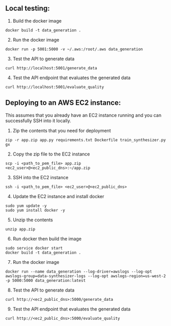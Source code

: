 Local testing:
----------------
1. Build the docker image
```
docker build -t data_generation .
```
2. Run the docker image
```
docker run -p 5001:5000 -v ~/.aws:/root/.aws data_generation
```
3. Test the API to generate data 
```
curl http://localhost:5001/generate_data
```
4. Test the API endpoint that evaluates the generated data
```
curl http://localhost:5001/evaluate_quality
```

Deploying to an AWS EC2 instance:
-----------------
This assumes that you already have an EC2 instance running and you can successfully SSH into it locally.
1. Zip the contents that you need for deployment
```
zip -r app.zip app.py requirements.txt Dockerfile train_synthesizer.py gx
```
2. Copy the zip file to the EC2 instance
```
scp -i <path_to_pem_file> app.zip <ec2_user>@<ec2_public_dns>:~/app.zip
```
3. SSH into the EC2 instance
```
ssh -i <path_to_pem_file> <ec2_user>@<ec2_public_dns>
```
4. Update the EC2 instance and install docker
```
sudo yum update -y
sudo yum install docker -y
```
5. Unzip the contents
```
unzip app.zip
```
6. Run docker then build the image
```
sudo service docker start
docker build -t data_generation .
```
7. Run the docker image
```
docker run --name data_generation --log-driver=awslogs --log-opt awslogs-group=data-synthesizer-logs --log-opt awslogs-region=us-west-2 -p 5000:5000 data_generation:latest
```
8. Test the API to generate data 
```
curl http://<ec2_public_dns>:5000/generate_data
```
9. Test the API endpoint that evaluates the generated data
```
curl http://<ec2_public_dns>:5000/evaluate_quality
```